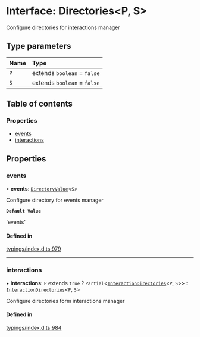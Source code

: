 # Interface: Directories<P, S\>

Configure directories for interactions manager

## Type parameters

| Name | Type |
| :------ | :------ |
| `P` | extends `boolean` = ``false`` |
| `S` | extends `boolean` = ``false`` |

## Table of contents

### Properties

- [events](../wiki/Directories#events)
- [interactions](../wiki/Directories#interactions)

## Properties

### events

• **events**: [`DirectoryValue`](../wiki/Exports#directoryvalue)<`S`\>

Configure directory for events manager

**`Default Value`**

'events'

#### Defined in

[typings/index.d.ts:979](https://github.com/Natto-PKP/discord-sucrose/blob/a2c6566/typings/index.d.ts#L979)

___

### interactions

• **interactions**: `P` extends ``true`` ? `Partial`<[`InteractionDirectories`](../wiki/InteractionDirectories)<`P`, `S`\>\> : [`InteractionDirectories`](../wiki/InteractionDirectories)<`P`, `S`\>

Configure directories form interactions manager

#### Defined in

[typings/index.d.ts:984](https://github.com/Natto-PKP/discord-sucrose/blob/a2c6566/typings/index.d.ts#L984)
